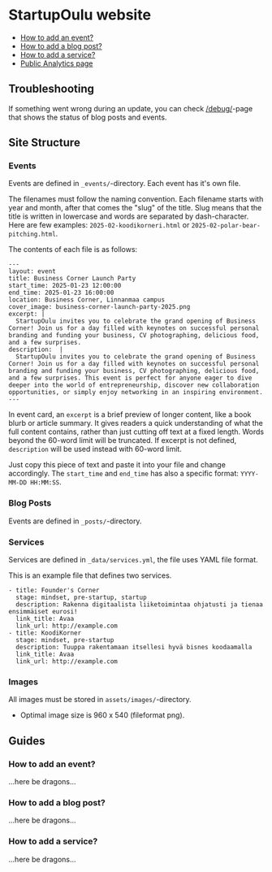 # StartupOulu website

- [How to add an event?](#how-to-add-an-event)
- [How to add a blog post?](#how-to-add-a-blog-post)
- [How to add a service?](#how-to-add-a-service)
- [Public Analytics page](https://plausible.io/share/startupoulu.com?auth=EGvvedQd9yAzpwIIp5-_g)

## Troubleshooting

If something went wrong during an update, you can check [/debug/](debug)-page that shows the status of blog posts and events. 

## Site Structure

### Events

Events are defined in `_events/`-directory. Each event has it's own file. 

The filenames must follow the naming convention. Each filename starts with year and month, after that comes the "slug" of the title. Slug means that the title is written in lowercase and words are separated by dash-character. Here are few examples: `2025-02-koodikorneri.html` or `2025-02-polar-bear-pitching.html`.

The contents of each file is as follows:

```
---
layout: event
title: Business Corner Launch Party
start_time: 2025-01-23 12:00:00
end_time: 2025-01-23 16:00:00
location: Business Corner, Linnanmaa campus
cover_image: business-corner-launch-party-2025.png
excerpt: |
  StartupOulu invites you to celebrate the grand opening of Business Corner! Join us for a day filled with keynotes on successful personal branding and funding your business, CV photographing, delicious food, and a few surprises.
description:  |
  StartupOulu invites you to celebrate the grand opening of Business Corner! Join us for a day filled with keynotes on successful personal branding and funding your business, CV photographing, delicious food, and a few surprises. This event is perfect for anyone eager to dive deeper into the world of entrepreneurship, discover new collaboration opportunities, or simply enjoy networking in an inspiring environment.
---
```

In event card, an `excerpt` is a brief preview of longer content, like a book blurb or article summary. It gives readers a quick understanding of what the full content contains, rather than just cutting off text at a fixed length. Words beyond the 60-word limit will be truncated. If excerpt is not defined, `description` will be used instead with 60-word limit.

Just copy this piece of text and paste it into your file and change accordingly. The `start_time` and `end_time` has also a specific format: `YYYY-MM-DD HH:MM:SS`.

### Blog Posts

Events are defined in `_posts/`-directory.

### Services

Services are defined in `_data/services.yml`, the file uses YAML file format. 

This is an example file that defines two services.

```
- title: Founder's Corner
  stage: mindset, pre-startup, startup
  description: Rakenna digitaalista liiketoimintaa ohjatusti ja tienaa ensimmäiset eurosi!
  link_title: Avaa
  link_url: http://example.com
- title: KoodiKorner
  stage: mindset, pre-startup
  description: Tuuppa rakentamaan itsellesi hyvä bisnes koodaamalla
  link_title: Avaa
  link_url: http://example.com
```

### Images

All images must be stored in `assets/images/`-directory. 

- Optimal image size is 960 x 540 (fileformat png).


## Guides

### How to add an event?

...here be dragons...

### How to add a blog post?

...here be dragons...

### How to add a service?

...here be dragons...

